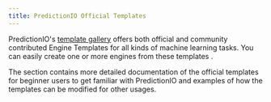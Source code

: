 ```yaml
---
title: PredictionIO Official Templates
---
```



PredictionIO's [template gallery](/gallery/template-gallery) offers both official and community contributed Engine Templates for all kinds of machine learning tasks.
You can easily create one or more engines from these templates .

The section contains more detailed documentation of the official templates for
beginner users to get familiar with PredictionIO and examples of how the templates
can be modified for other usages.
